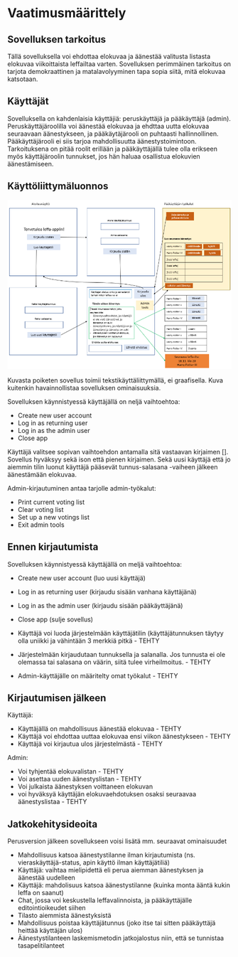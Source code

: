 # Vaatimusmäärittely

## Sovelluksen tarkoitus

Tällä sovelluksella voi ehdottaa elokuvaa ja äänestää valitusta listasta elokuvaa viikoittaista leffailtaa varten. Sovelluksen perimmäinen tarkoitus on tarjota demokraattinen ja matalavolyyminen tapa sopia siitä, mitä elokuvaa katsotaan.


## Käyttäjät

Sovelluksella on kahdenlaisia käyttäjiä: peruskäyttäjä ja pääkäyttäjä (admin). Peruskäyttäjäroolilla voi äänestää elokuvaa ja ehdttaa uutta elokuvaa seuraavaan äänestykseen, ja pääkäytäjärooli on puhtaasti hallinnollinen. Pääkäyttäjärooli ei siis tarjoa mahdollisuutta äänestystoimintoon. Tarkoituksena on pitää roolit erillään ja pääkäyttäjällä tulee olla erikseen myös käyttäjäroolin tunnukset, jos hän haluaa osallistua elokuvien äänestämiseen.


## Käyttöliittymäluonnos

![](kayttoliittyma-luonnos-versio-1.png)

Kuvasta poiketen sovellus toimii tekstikäyttäliittymällä, ei graafisella. Kuva kuitenkin havainnollistaa sovelluksen ominaisuuksia.

Sovelluksen käynnistyessä käyttäjällä on neljä vaihtoehtoa:

- Create new user account 
- Log in as returning user 
- Log in as the admin user 
- Close app
  

Käyttäjä valitsee sopivan vaihtoehdon antamalla sitä vastaavan kirjaimen []. Sovellus hyväksyy sekä ison että pienen kirjaimen. Sekä uusi käyttäjä
että jo aiemmin tilin luonut käyttäjä pääsevät tunnus-salasana -vaiheen jälkeen äänestämään elokuvaa. 

Admin-kirjautuminen antaa tarjolle admin-työkalut:
- Print current voting list 
- Clear voting list 
- Set up a new votings list 
- Exit admin tools 


## Ennen kirjautumista

Sovelluksen käynnistyessä käyttäjällä on meljä vaihtoehtoa:
- Create new user account (luo uusi käyttäjä)
- Log in as returning user (kirjaudu sisään vanhana käyttäjänä)
- Log in as the admin user (kirjaudu sisään pääkäyttäjänä)
- Close app (sulje sovellus)

- Käyttäjä voi luoda järjestelmään käyttäjätilin (käyttäjätunnuksen täytyy olla uniikki ja vähintään 3 merkkiä pitkä - TEHTY
- Järjestelmään kirjaudutaan tunnuksella ja salanalla. Jos tunnusta ei ole olemassa tai salasana on väärin, siitä tulee virheilmoitus. - TEHTY
- Admin-käyttäjälle on määritelty omat työkalut - TEHTY


## Kirjautumisen jälkeen

Käyttäjä:
  - Käyttäjällä on mahdollisuus äänestää elokuvaa - TEHTY
  - Käyttäjä voi ehdottaa uuttaa elokuvaa ensi viikon äänestykseen - TEHTY
  - Käyttäjä voi kirjautua ulos järjestelmästä - TEHTY

Admin:
  - Voi tyhjentää elokuvalistan - TEHTY
  - Voi asettaa uuden äänestyslistan - TEHTY
  - Voi julkaista äänestyksen voittaneen elokuvan
  - voi hyväksyä käyttäjän elokuvaehdotuksen osaksi seuraavaa äänestyslistaa - TEHTY


## Jatkokehitysideoita

Perusversion jälkeen sovellukseen voisi lisätä mm. seuraavat ominaisuudet
- Mahdollisuus katsoa äänestystilanne ilman kirjautumista (ns. vieraskäyttäjä-status, apin käyttö ilman käyttäjätiliä)
- Käyttäjä: vaihtaa mielipidettä eli perua aiemman äänestyksen ja äänestää uudelleen
- Käyttäjä: mahdolisuus katsoa äänestystilanne (kuinka monta ääntä kukin leffa on saanut)
- Chat, jossa voi keskustella leffavalinnoista, ja pääkäyttäjälle editointioikeudet siihen
- Tilasto aiemmista äänestyksistä
- Mahdollisuus poistaa käyttäjätunnus (joko itse tai sitten pääkäyttäjä heittää käyttäjän ulos)
- Äänestystilanteen laskemismetodin jatkojalostus niin, että se tunnistaa tasapelitilanteet

